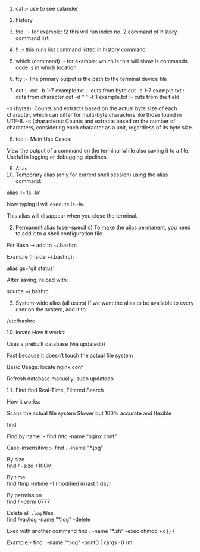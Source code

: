 1. cal :- use to see calander

2. history

3. !no. :- for example: !2 this will run index no. 2 command of history command list

4. !! :- this runs list command listed in history command

5. which (command) :- for example: which ls this will show ls commands code is in which location

6. tty :- The primary output is the path to the terminal device file

7. cut :- cut -b 1-7 example.txt :- cuts from byte cut -c 1-7 example.txt :- cuts from character cut -d " " -f 1 example.txt :- cuts from the field

-b (bytes): Counts and extracts based on the actual byte size of each character, which can differ for multi-byte characters like those found in UTF-8. -c (characters): Counts and extracts based on the number of characters, considering each character as a unit, regardless of its byte size.


8. tee :- 
Main Use Cases:

View the output of a command on the terminal while also saving it to a file.
Useful in logging or debugging pipelines.


9. Alias
  1. Temporary alias (only for current shell session)
  using the alias command:
  
  alias ll='ls -la'
  
  
  Now typing ll will execute ls -la.

  This alias will disappear when you close the terminal.
  
  2. Permanent alias (user-specific)
  To make the alias permanent, you need to add it to a shell configuration file.
  
  For Bash → add to ~/.bashrc
  
  
  Example (inside ~/.bashrc):
  
  alias gs='git status'
  
  
  After saving, reload with:
  
  source ~/.bashrc
  
  3. System-wide alias (all users)
  If we want the alias to be available to every user on the system, add it to:
  
  /etc/bashrc

10. locate 
  How it works:
  
  Uses a prebuilt database (via updatedb)
  
  Fast because it doesn’t touch the actual file system
  
  Basic Usage:
  locate nginx.conf
  
  Refresh database manually:
  sudo updatedb

11. Find 
  find Real-Time, Filtered Search
  
  
  How it works:
  
  Scans the actual file system
  Slower but 100% accurate and flexible
  
  find <path> <criteria> <action>
  
  Find by name :-
  find /etc -name “nginx.conf”
  	
  Case-insensitive :- 
  find . -iname "*.jpg"
  
  By size                   
  find / -size +100M
  
  By time                 
  find /tmp -mtime -1  (modified in last 1 day) 
  
  By permission             
  find / -perm 0777
  
  Delete all `.log` files   
  find /var/log -name "*.log" -delete
  
  Exec with another command 
  find . -name "*.sh" -exec chmod +x {} \
  
  Example:-
  find . -name "*.log" -print0 | xargs -0 rm
  
  	
  	
